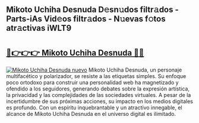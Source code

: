 ## Mikoto Uchiha Desnuda D𝚎sn𝚞dos filtr𝚊dos - Parts-iAs Vid𝚎os filtr𝚊dos - N𝚞evas f𝚘tos atr𝚊ctivas iWLT9

# <h2><a href="http://mb13msk.tromn.icu/?c=Mikoto+Uchiha+Desnuda">🔗👉👉👉 Mikoto Uchiha Desnuda 🔗🔗</a></h2>

[![Mikoto Uchiha Desnuda nuevo](https://i.imgur.com/pEAQMta.gif)](http://mb13msk.tromn.icu/?c=Mikoto+Uchiha+Desnuda)
Mikoto Uchiha Desnuda, un personaje multifacético y polarizador, se resiste a las etiquetas simples. Su enfoque poco ortodoxo para construir una personalidad web ha magnetizado y ofendido a los seguidores, generando debates sobre la expresión artística, la privacidad y las complejidades de las sociedades virtuales. A pesar de la incertidumbre de sus próximas acciones, su impacto en los medios digitales es profundo. Con un espíritu inquebrantable y un atractivo innegable, el alcance de Mikoto Uchiha Desnuda en el universo digital es ilimitado.
